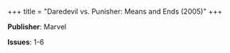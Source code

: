 +++
title = "Daredevil vs. Punisher: Means and Ends (2005)"
+++



**Publisher**: Marvel

**Issues**: 1-6